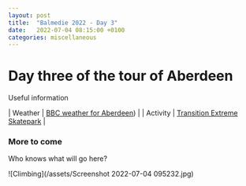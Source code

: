 ```yaml
---
layout: post
title:  "Balmedie 2022 - Day 3"
date:   2022-07-04 08:15:00 +0100
categories: miscellaneous
---
```

# Day three of the tour of Aberdeen

Useful information

| Weather | [BBC weather for Aberdeen](https://www.bbc.co.uk/weather/2657832))      |
| Activity   | [Transition Extreme Skatepark](https://transition-extreme.com/about-our-skatepark/)      |

 
### More to come
Who knows what will go here?  

![Climbing](/assets/Screenshot 2022-07-04 095232.jpg)

